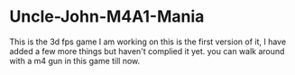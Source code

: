 # Uncle-John-M4A1-Mania
This is the 3d fps game I am working on this is the first version of it, I have added a few more things but haven't complied it yet. you can walk around with a m4 gun in this game till now.
